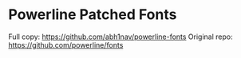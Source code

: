 # Powerline Patched Fonts

Full copy: https://github.com/abh1nav/powerline-fonts
Original repo: https://github.com/powerline/fonts
